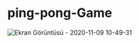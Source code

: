 # ping-pong-Game

![Ekran Görüntüsü - 2020-11-09 10-49-31](https://user-images.githubusercontent.com/32526108/98513870-9fa96c80-2279-11eb-9006-a4ffaccf2f04.png)
